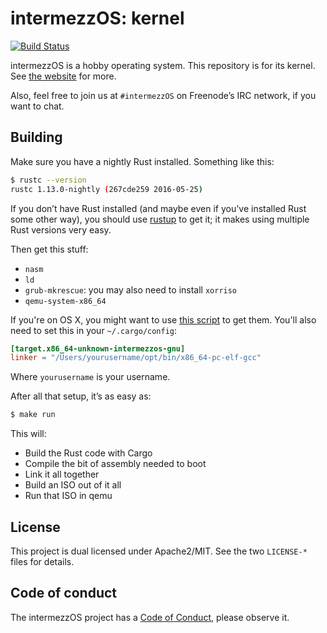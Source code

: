 # intermezzOS: kernel

[![Build Status](https://travis-ci.org/intermezzOS/kernel.svg?branch=master)](https://travis-ci.org/intermezzOS/kernel)

intermezzOS is a hobby operating system. This repository is for its kernel.
See [the website](http://intermezzos.github.io/) for more.

Also, feel free to join us at `#intermezzOS` on Freenode’s IRC network, if you
want to chat.

## Building

Make sure you have a nightly Rust installed. Something like this:

```bash
$ rustc --version
rustc 1.13.0-nightly (267cde259 2016-05-25)
```

If you don’t have Rust installed (and maybe even if you've installed Rust some
other way), you should use [rustup](https://rustup.rs/) to get it; it makes
using multiple Rust versions very easy.

Then get this stuff:

* `nasm`
* `ld`
* `grub-mkrescue`: you may also need to install `xorriso`
* `qemu-system-x86_64`

If you're on OS X, you might want to use [this
script](http://intermezzos.github.io/book/appendix/osx-install.html) to get
them. You'll also need to set this in your `~/.cargo/config`:

```toml
[target.x86_64-unknown-intermezzos-gnu]
linker = "/Users/yourusername/opt/bin/x86_64-pc-elf-gcc"
```

Where `yourusername` is your username.

After all that setup, it’s as easy as:

```bash
$ make run
```

This will:

* Build the Rust code with Cargo
* Compile the bit of assembly needed to boot
* Link it all together
* Build an ISO out of it all
* Run that ISO in qemu

## License

This project is dual licensed under Apache2/MIT. See the two `LICENSE-*` files
for details.

## Code of conduct

The intermezzOS project has a [Code of
Conduct](http://intermezzos.github.io/code-of-conduct.html), please observe it.
